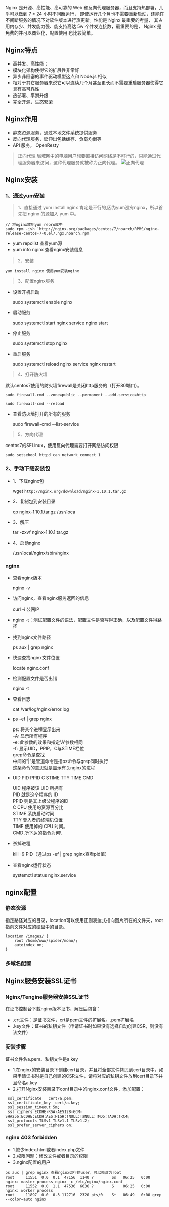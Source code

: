﻿Nginx 是开源、高性能、高可靠的 Web 和反向代理服务器，而且支持热部署，几乎可以做到 7 * 24 小时不间断运行，
即使运行几个月也不需要重新启动，还能在不间断服务的情况下对软件版本进行热更新。性能是 Nginx 最重要的考量，
其占用内存少、并发能力强、能支持高达 5w 个并发连接数，最重要的是， Nginx 是免费的并可以商业化，配置使用
也比较简单。

## Nginx特点
- 高并发、高性能；
- 模块化架构使得它的扩展性非常好
- 异步非阻塞的事件驱动模型这点和 Node.js 相似
- 相对于其它服务器来说它可以连续几个月甚至更长而不需要重启服务器使得它具有高可靠性
- 热部署、平滑升级
- 完全开源，生态繁荣

## Nginx作用
- 静态资源服务，通过本地文件系统提供服务
- 反向代理服务，延伸出包括缓存、负载均衡等
- API 服务， OpenResty

> 正向代理
局域网中的电脑用户想要直接访问网络是不可行的，只能通过代理服务器来访问，这种代理服务就被称为正向代理。
![正向代理](./assets/正向代理.png)
> 

## Nginx安装

### 1、通过yum安装

> 1、直接通过 yum install nginx 肯定是不行的,因为yum没有nginx，所以首先把 nginx 的源加入 yum 中。

```
// 将nginx放到yum repro库中
sudo rpm -ivh `http://nginx.org/packages/centos/7/noarch/RPMS/nginx-release-centos-7-0.el7.ngx.noarch.rpm`
```
- yum repolist 查看yum源
- yum info nginx 查看nginx安装信息
> 2、安装

```
yum install nginx 使用yum安装nginx
```
> 3、配置nginx服务

- 设置开机启动

    sudo systemctl enable nginx

- 启动服务

    sudo systemctl start nginx
    service nginx start

- 停止服务

    sudo systemctl stop nginx

- 重启服务

    sudo systemctl reload nginx
    service nginx restart

> 4、打开防火墙

默认centos7使用的防火墙firewall是关闭http服务的（打开80端口）。
```
sudo firewall-cmd --zone=public --permanent --add-service=http

sudo firewall-cmd --reload
```
- 查看防火墙打开的所有的服务

    sudo firewall-cmd --list-service

> 5、方向代理

centos7的SELinux，使用反向代理需要打开网络访问权限
```
sudo setsebool httpd_can_network_connect 1
```
### 2、手动下载安装包
- 1、下载nginx包

    wget `http://nginx.org/download/nginx-1.10.1.tar.gz`

- 2、复制包到安装目录

    cp nginx-1.10.1.tar.gz /usr/loca

- 3、解压

    tar -zxvf nginx-1.10.1.tar.gz

- 4、启动nginx

     /usr/local/nginx/sbin/nginx

### nginx
- 查看nginx版本

    nginx -v

- 访问nginx，查看nginx服务返回的信息

    curl -i 公网IP

- nginx -t：测试配置文件的语法，配置文件是否写得正确，以及配置文件得路径

- 找到nginx文件路径

    ps aux | grep nginx

- 快速查找nginx文件位置

    locate nginx.conf

- 检测配置文件是否出错

    nginx -t

- 查看日志

    cat /var/log/nginx/error.log

- ps -ef | grep nginx

    ps: 将某个进程显示出来\
    -A: 显示所有程序\
    -e: 此参数的效果和指定'A'参数相同\
    -f: 显示UID，PPIP，C与STIME栏位\
    grep命令是查找\
    中间的“|”是管道命令是指ps命令与grep同时执行\
    这条命令的意思就是显示有关nginx的进程

- UID PID PPID C STIME TTY TIME CMD

    UID 程序被该 UID 所拥有\
    PID 就是这个程序的 ID\
    PPID 则是其上级父程序的ID\
    C CPU 使用的资源百分比\
    STIME 系统启动时间\
    TTY 登入者的终端机位置\
    TIME 使用掉的 CPU 时间。\
    CMD 所下达的指令为何\

- 杀掉进程

    kill -9 PID（通过ps -ef | grep nginx查看pid值）

- 查看nginx运行状态
    
    systemctl status nginx.service

## nginx配置
### 静态资源
指定路径对应的目录，location可以使用正则表达式指向图片所在的文件夹，root指向文件对应的硬盘中的目录。
```
location /images/ {
    root /home/www/spider/mono/;
    autoindex on;
}
```
### 多域名配置


## Nginx服务安装SSL证书
### Nginx/Tengine服务器安装SSL证书
在证书控制台下载nginx版本证书，解压后包含：
- .crt文件：是证书文件，crt是pem文件的扩展名。.pem扩展名
- .key文件：证书的私钥文件（申请证书时如果没有选择自动创建CSR，则没有该文件）

### 安装步骤
证书文件名a.pem、私钥文件是a.key
- 1.在nginx的安装目录下创建cert目录，并且将全部文件拷贝到cert目录中，如果申请证书时是自己创建的CSR文件，请将对应的私钥文件放到cert目录下并且命名a.key
- 2.打开Nginx安装目录下conf目录中的nginx.conf文件，添加配置：
```
 ssl_certificate   cert/a.pem;
 ssl_certificate_key  cert/a.key;
 ssl_session_timeout 5m;
 ssl_ciphers ECDHE-RSA-AES128-GCM-SHA256:ECDHE:ECDH:AES:HIGH:!NULL:!aNULL:!MD5:!ADH:!RC4;
 ssl_protocols TLSv1 TLSv1.1 TLSv1.2;
 ssl_prefer_server_ciphers on;
```

###  nginx 403 forbidden
- 1.缺少index.html或者index.php文件
- 2.权限问题：修改文件或者目录的权限
- 3.nginx配置的用户
```
ps aux | grep nginx 查看nginx运行的user，可以修改为root
root     11551  0.0  0.1  47156  1140 ?        Ss   06:25   0:00 nginx: master process nginx -c /etc/nginx/nginx.conf
root     11552  0.0  1.1  47536  6636 ?        S    06:25   0:00 nginx: worker process
root     11897  0.0  0.3 112716  2320 pts/0    S+   06:49   0:00 grep --color=auto nginx
```

